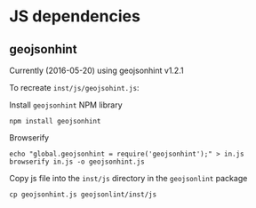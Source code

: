 # JS dependencies

## geojsonhint

Currently (2016-05-20) using geojsonhint v1.2.1

To recreate `inst/js/geojsohint.js`:

Install `geojsonhint` NPM library

```
npm install geojsonhint
```

Browserify

```
echo "global.geojsonhint = require('geojsonhint');" > in.js
browserify in.js -o geojsonhint.js
```

Copy js file into the `inst/js` directory in the `geojsonlint` package

```
cp geojsonhint.js geojsonlint/inst/js
```
